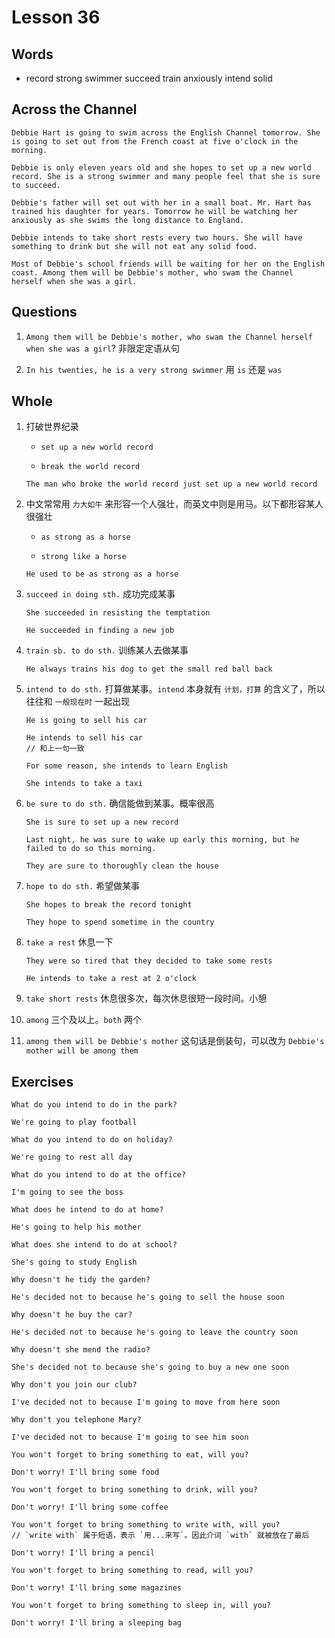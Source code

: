 # Lesson 36

## Words

- record strong swimmer succeed train anxiously intend solid

## Across the Channel

```
Debbie Hart is going to swim across the English Channel tomorrow. She is going to set out from the French coast at five o'clock in the morning.

Debbie is only eleven years old and she hopes to set up a new world record. She is a strong swimmer and many people feel that she is sure to succeed.

Debbie's father will set out with her in a small boat. Mr. Hart has trained his daughter for years. Tomorrow he will be watching her anxiously as she swims the long distance to England.

Debbie intends to take short rests every two hours. She will have something to drink but she will not eat any solid food.

Most of Debbie's school friends will be waiting for her on the English coast. Among them will be Debbie's mother, who swam the Channel herself when she was a girl.
```

## Questions

1. `Among them will be Debbie's mother, who swam the Channel herself when she was a girl`? 非限定定语从句

2. `In his twenties, he is a very strong swimmer` 用 `is` 还是 `was`

## Whole

1. 打破世界纪录

   - `set up a new world record`

   - `break the world record`

   ```
   The man who broke the world record just set up a new world record
   ```

2. 中文常常用 `力大如牛` 来形容一个人强壮，而英文中则是用马。以下都形容某人很强壮

   - `as strong as a horse`

   - `strong like a horse`

   ```
   He used to be as strong as a horse
   ```

3. `succeed in doing sth.` 成功完成某事

   ```
   She succeeded in resisting the temptation

   He succeeded in finding a new job
   ```

4. `train sb. to do sth.` 训练某人去做某事

   ```
   He always trains his dog to get the small red ball back
   ```

5. `intend to do sth.` 打算做某事。`intend` 本身就有 `计划，打算` 的含义了，所以往往和 `一般现在时` 一起出现

   ```
   He is going to sell his car

   He intends to sell his car
   // 和上一句一致
   ```

   ```
   For some reason, she intends to learn English

   She intends to take a taxi
   ```

6. `be sure to do sth.` 确信能做到某事。概率很高

   ```
   She is sure to set up a new record

   Last night, he was sure to wake up early this morning, but he failed to do so this morning.

   They are sure to thoroughly clean the house
   ```

7. `hope to do sth.` 希望做某事

   ```
   She hopes to break the record tonight

   They hope to spend sometime in the country
   ```

8. `take a rest` 休息一下

   ```
   They were so tired that they decided to take some rests

   He intends to take a rest at 2 o'clock
   ```

9. `take short rests` 休息很多次，每次休息很短一段时间。小憩

10. `among` 三个及以上。`both` 两个

11. `among them will be Debbie's mother` 这句话是倒装句，可以改为 `Debbie's mother will be among them`

## Exercises

```
What do you intend to do in the park?

We're going to play football
```

```
What do you intend to do on holiday?

We're going to rest all day
```

```
What do you intend to do at the office?

I'm going to see the boss
```

```
What does he intend to do at home?

He's going to help his mother
```

```
What does she intend to do at school?

She's going to study English
```

```
Why doesn't he tidy the garden?

He's decided not to because he's going to sell the house soon
```

```
Why doesn't he buy the car?

He's decided not to because he's going to leave the country soon
```

```
Why doesn't she mend the radio?

She's decided not to because she's going to buy a new one soon
```

```
Why don't you join our club?

I've decided not to because I'm going to move from here soon
```

```
Why don't you telephone Mary?

I've decided not to because I'm going to see him soon
```

```
You won't forget to bring something to eat, will you?

Don't worry! I'll bring some food
```

```
You won't forget to bring something to drink, will you?

Don't worry! I'll bring some coffee
```

```
You won't forget to bring something to write with, will you?
// `write with` 属于短语，表示 `用...来写`。因此介词 `with` 就被放在了最后

Don't worry! I'll bring a pencil
```

```
You won't forget to bring something to read, will you?

Don't worry! I'll bring some magazines
```

```
You won't forget to bring something to sleep in, will you?

Don't worry! I'll bring a sleeping bag
```
